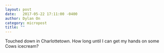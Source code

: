 ```yaml
---
layout: post
date:   2017-05-22 17:11:00 -0400
author: Dylan On
category: micropost
title: ""
---
```


Touched down in Charlottetown. How long until I can get my hands on some Cows icecream?